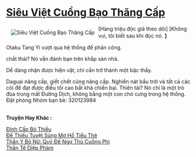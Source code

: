 <a href="https://truyenwiki.net/sieu-viet-cuong-bao-thang-cap.35777/" title="Siêu Việt Cuồng Bạo Thăng Cấp"><h1>Siêu Việt Cuồng Bạo Thăng Cấp</h1></a><div style="display:table"><img align="right" style="float: left; padding: 10px;" src="https://truyenwiki.net/a/img/str/src/35777.jpg" alt="Siêu Việt Cuồng Bạo Thăng Cấp">[Hàng triệu độc giả theo dõi] [Không vui, tôi biết sau khi đọc nó. 】<p></p> Otaku Tang Yi vượt qua hệ thống để phản công.<p></p> chất thải? Nó vẫn đánh bạn trên khắp sàn nhà.<p></p> Dễ dàng nhận được hiện vật, chỉ cần trở thành một bậc thầy.<p></p> Daguai nâng cấp, giết chết cũng nâng cấp. Nghiền nát bầu trời và tất cả các cõi để đạt được điều tối cao bất khả chiến bại. Thiên tài? Nó chỉ là một trò đùa trong mắt Đường Dịch, không bằng một con chó cưng trong hệ thống. Đặt phòng Nhóm bạn bè: 320123984</div><p><br><b>Truyện Hay Khác :</b></p><a href="https://truyenwiki.net/dinh-cap-bo-thieu.36636/" alt="Đỉnh Cấp Bỏ Thiếu">Đỉnh Cấp Bỏ Thiếu</a><br/><a href="https://github.com/nownovels/topcv/tree/master/truyenhay/38126" alt="Đế Thiếu Tuyệt Sủng Mơ Hồ Tiểu Thê">Đế Thiếu Tuyệt Sủng Mơ Hồ Tiểu Thê</a><br/><a href="https://sangtacviet.wordpress.com/2020/10/22/than-y-bo-nu-quy-de-ngu-thu-cuong-phi/" alt="Thần Y Bỏ Nữ: Quỷ Đế Ngự Thú Cuồng Phi">Thần Y Bỏ Nữ: Quỷ Đế Ngự Thú Cuồng Phi</a><br/><a href="https://github.com/nownovels/topcv/tree/master/truyenhay/36215" alt="Thần Tế Diệp Phàm">Thần Tế Diệp Phàm</a><br/>
